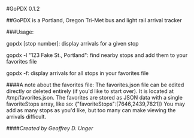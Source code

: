 #GoPDX 0.1.2

##GoPDX is a Portland, Oregon Tri-Met bus and light rail arrival tracker

###Usage:

gopdx [stop number]: display arrivals for a given stop

gopdx -l "123 Fake St., Portland": find nearby stops and add them to your favorites file

gopdx -f: display arrivals for all stops in your favorites file

####A note about the favorites file:
The favorites.json file can be edited directly or deleted entirely (if you'd like to start over).
It is located at /tmp/favorites.json.
The favorites are stored as JSON data with a single favoriteStops array, like so: {"favoriteStops":[7646,2439,7821]}
You may add as many stops as you'd like, but too many can make viewing the arrivals difficult.

####_Created by Geoffrey D. Unger_



